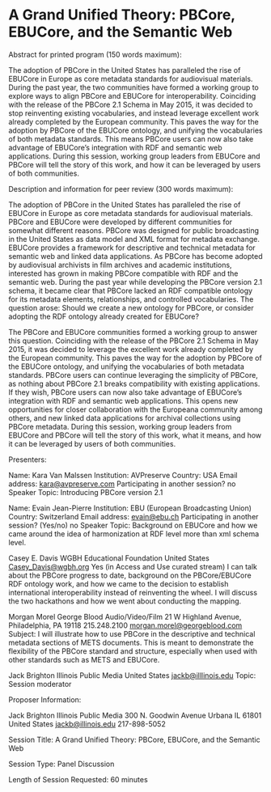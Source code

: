 # A Grand Unified Theory: PBCore, EBUCore, and the Semantic Web

Abstract for printed program (150 words maximum): 

The adoption of PBCore in the United States has paralleled the rise of EBUCore in Europe as core metadata standards for audiovisual materials. During the past year, the two communities have formed a working group to explore ways to align PBCore and EBUCore for interoperability. Coinciding with the release of the PBCore 2.1 Schema in May 2015, it was decided to stop reinventing existing vocabularies, and instead leverage excellent work already completed by the European community. This paves the way for the adoption by PBCore of the EBUCore ontology, and unifying the vocabularies of both metadata standards. This means PBCore users can now also take advantage of EBUCore’s integration with RDF and semantic web applications. During this session, working group leaders from EBUCore and PBCore will tell the story of this work, and how it can be leveraged by users of both communities.

Description and information for peer review (300 words maximum):

The adoption of PBCore in the United States has paralleled the rise of EBUCore in Europe as core metadata standards for audiovisual materials. PBCore and EBUCore were developed by different communities for somewhat different reasons. PBCore was  designed for public broadcasting in the United States as  data model and XML format for metadata exchange. EBUCore provides a framework for descriptive and technical metadata for semantic web and linked data applications. As PBCore has become adopted by audiovisual archivists in film archives and academic institutions, interested has grown in making PBCore compatible with RDF and the semantic web. During the past year while developing the PBCore version 2.1 schema, it became clear that PBCore lacked an RDF compatible ontology for its metadata elements, relationships, and controlled vocabularies. The question arose: Should we create a new ontology for PBCore, or consider adopting the RDF ontology already created for EBUCore? 

The PBCore and EBUCore communities formed a working group to answer this question. Coinciding with the release of the PBCore 2.1 Schema in May 2015, it was decided to leverage the excellent work already completed by the European community. This paves the way for the adoption by PBCore of the EBUCore ontology, and unifying the vocabularies of both metadata standards. PBCore users can continue leveraging the simplicity of PBCore, as nothing about PBCore 2.1 breaks compatibility with existing applications. If they wish, PBCore users can now also take advantage of EBUCore’s integration with RDF and semantic web applications. This opens new opportunities for closer collaboration with the Europeana community among others, and new linked data applications for archival collections using PBCore metadata. During this session, working group leaders from EBUCore and PBCore will tell the story of this work, what it means, and how it can be leveraged by users of both communities.


Presenters:

Name: Kara Van Malssen
Institution: AVPreserve
Country: USA
Email address: kara@avpreserve.com
Participating in another session? no
Speaker Topic: Introducing PBCore version 2.1

Name: Evain Jean-Pierre
Institution: EBU (European Broadcasting Union)
Country: Switzerland
Email address: evain@ebu.ch
Participating in another session? (Yes/no) no
Speaker Topic: Background on EBUCore and how we came around the idea of harmonization at RDF level more than xml schema level.

Casey E. Davis
WGBH Educational Foundation
United States
Casey_Davis@wgbh.org
Yes (in Access and Use curated stream)
I can talk about the PBCore progress to date, background on the
PBCore/EBUCore RDF ontology work, and how we came to the decision to
establish international interoperability instead of reinventing the wheel.
I will discuss the two hackathons and how we went about conducting the
mapping.

Morgan Morel
George Blood Audio/Video/Film
21 W Highland Avenue, Philadelphia, PA 19118
215.248.2100
morgan.morel@georgeblood.com
Subject: I will illustrate how to use PBCore in the descriptive and technical metadata sections of METS documents. This is meant to demonstrate the flexibility of the PBCore standard and structure, especially when used with other standards such as METS and EBUCore.



Jack Brighton
Illinois Public Media
United States
jackb@illlinois.edu
Topic: Session moderator


Proposer Information:

Jack Brighton
Illinois Public Media
300 N. Goodwin Avenue
Urbana
IL
61801
United States
jackb@illinois.edu
217-898-5052

Session Title: A Grand Unified Theory: PBCore, EBUCore, and the Semantic Web

Session Type: Panel Discussion

Length of Session Requested: 60 minutes


